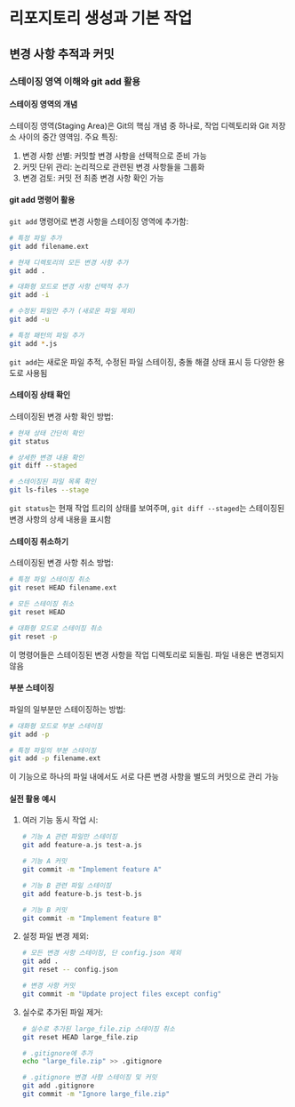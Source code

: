 # 리포지토리 생성과 기본 작업

## 변경 사항 추적과 커밋

### 스테이징 영역 이해와 git add 활용

#### 스테이징 영역의 개념

스테이징 영역(Staging Area)은 Git의 핵심 개념 중 하나로, 작업 디렉토리와 Git 저장소 사이의 중간 영역임. 주요 특징:

1. 변경 사항 선별: 커밋할 변경 사항을 선택적으로 준비 가능
2. 커밋 단위 관리: 논리적으로 관련된 변경 사항들을 그룹화
3. 변경 검토: 커밋 전 최종 변경 사항 확인 가능

#### git add 명령어 활용

`git add` 명령어로 변경 사항을 스테이징 영역에 추가함:

```bash
# 특정 파일 추가
git add filename.ext

# 현재 디렉토리의 모든 변경 사항 추가
git add .

# 대화형 모드로 변경 사항 선택적 추가
git add -i

# 수정된 파일만 추가 (새로운 파일 제외)
git add -u

# 특정 패턴의 파일 추가
git add *.js
```

`git add`는 새로운 파일 추적, 수정된 파일 스테이징, 충돌 해결 상태 표시 등 다양한 용도로 사용됨

#### 스테이징 상태 확인

스테이징된 변경 사항 확인 방법:

```bash
# 현재 상태 간단히 확인
git status

# 상세한 변경 내용 확인
git diff --staged

# 스테이징된 파일 목록 확인
git ls-files --stage
```

`git status`는 현재 작업 트리의 상태를 보여주며, `git diff --staged`는 스테이징된 변경 사항의 상세 내용을 표시함

#### 스테이징 취소하기

스테이징된 변경 사항 취소 방법:

```bash
# 특정 파일 스테이징 취소
git reset HEAD filename.ext

# 모든 스테이징 취소
git reset HEAD

# 대화형 모드로 스테이징 취소
git reset -p
```

이 명령어들은 스테이징된 변경 사항을 작업 디렉토리로 되돌림. 파일 내용은 변경되지 않음

#### 부분 스테이징

파일의 일부분만 스테이징하는 방법:

```bash
# 대화형 모드로 부분 스테이징
git add -p

# 특정 파일의 부분 스테이징
git add -p filename.ext
```

이 기능으로 하나의 파일 내에서도 서로 다른 변경 사항을 별도의 커밋으로 관리 가능

#### 실전 활용 예시

1. 여러 기능 동시 작업 시:

    ```bash
    # 기능 A 관련 파일만 스테이징
    git add feature-a.js test-a.js

    # 기능 A 커밋
    git commit -m "Implement feature A"

    # 기능 B 관련 파일 스테이징
    git add feature-b.js test-b.js

    # 기능 B 커밋
    git commit -m "Implement feature B"
    ```

2. 설정 파일 변경 제외:

    ```bash
    # 모든 변경 사항 스테이징, 단 config.json 제외
    git add .
    git reset -- config.json

    # 변경 사항 커밋
    git commit -m "Update project files except config"
    ```

3. 실수로 추가된 파일 제거:

    ```bash
    # 실수로 추가된 large_file.zip 스테이징 취소
    git reset HEAD large_file.zip

    # .gitignore에 추가
    echo "large_file.zip" >> .gitignore

    # .gitignore 변경 사항 스테이징 및 커밋
    git add .gitignore
    git commit -m "Ignore large_file.zip"
    ```
